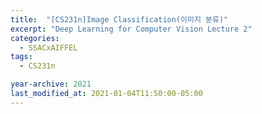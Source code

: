 ```yaml
---
title:  "[CS231n]Image Classification(이미지 분류)"
excerpt: "Deep Learning for Computer Vision Lecture 2"
categories:
  - SSACxAIFFEL
tags:
  - CS231n

year-archive: 2021
last_modified_at: 2021-01-04T11:50:00-05:00
---
```

